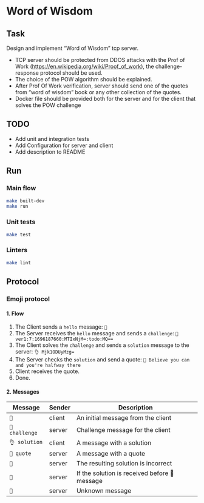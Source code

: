 # Word of Wisdom

## Task

Design and implement “Word of Wisdom” tcp server.  
* TCP server should be protected from DDOS attacks with the Prof of Work (https://en.wikipedia.org/wiki/Proof_of_work), the challenge-response protocol should be used.  
* The choice of the POW algorithm should be explained.  
* After Prof Of Work verification, server should send one of the quotes from “word of wisdom” book or any other collection of the quotes.  
* Docker file should be provided both for the server and for the client that solves the POW challenge

## TODO

* Add unit and integration tests
* Add Configuration for server and client
* Add description to README

## Run

### Main flow

```sh
make built-dev
make run
```

### Unit tests

```sh
make test
```

### Linters

```sh
make lint
```

## Protocol

### Emoji protocol

#### 1. Flow

1. The Client sends a `hello` message: `👋`
2. The Server receives the `hello` message and sends a `challenge`: `🧮 ver1:7:1696187660:MTIxNjM=:todo:MQ==`
3. The Client solves the `challenge` and sends a `solution` message to the server: `👌 Mjk1ODUyMzg=`
4. The Server checks the `solution` and send a quote: `📖 Believe you can and you're halfway there`
5. Client receives the quote.
6. Done.

#### 2. Messages

| Message        | Sender | Description                                   |
|----------------|--------|-----------------------------------------------|
 | `👋`           | client | An initial message from the client            | 
 | `🧮 challenge` | server | Challenge message for the client              | 
 | `👌 solution`  | client | A message with a solution                     | 
 | `📖 quote`     | server | A message with a quote                        | 
 | `🙅`           | server | The resulting solution is incorrect           | 
| `🤦`           | server | If the solution is received before 👋 message | 
| `🤷`           | server | Unknown message                               |
